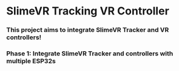 # SlimeVR Tracking VR Controller
### This project aims to integrate SlimeVR Tracker and VR controllers!
### Phase 1: Integrate SlimeVR Tracker and controllers with multiple ESP32s